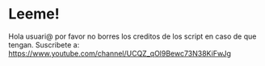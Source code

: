 # Leeme!

Hola usuari@ por favor no borres los creditos de los script en caso de que tengan.
Suscribete a: https://www.youtube.com/channel/UCQZ_qOl9Bewc73N38KiFwJg
